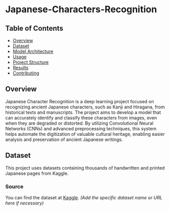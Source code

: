 # Japanese-Characters-Recognition

## Table of Contents
- [Overview](#overview)
- [Dataset](#dataset)
- [Model Architecture](#model-architecture)
- [Usage](#usage)
- [Project Structure](#project-structure)
- [Results](#results)
- [Contributing](#contributing)

## **Overview**
Japanese Character Recognition is a deep learning project focused on recognizing ancient Japanese characters, such as Kanji and Hiragana, from historical texts and manuscripts. The project aims to develop a model that can accurately identify and classify these characters from images, even when they are degraded or distorted. By utilizing Convolutional Neural Networks (CNNs) and advanced preprocessing techniques, this system helps automate the digitization of valuable cultural heritage, enabling easier analysis and preservation of ancient Japanese writings.

## **Dataset**
This project uses datasets containing thousands of handwritten and printed Japanese pages from Kaggle.

### **Source**
You can find the dataset at [Kaggle](https://www.kaggle.com/). *(Add the specific dataset name or URL here if necessary)*
